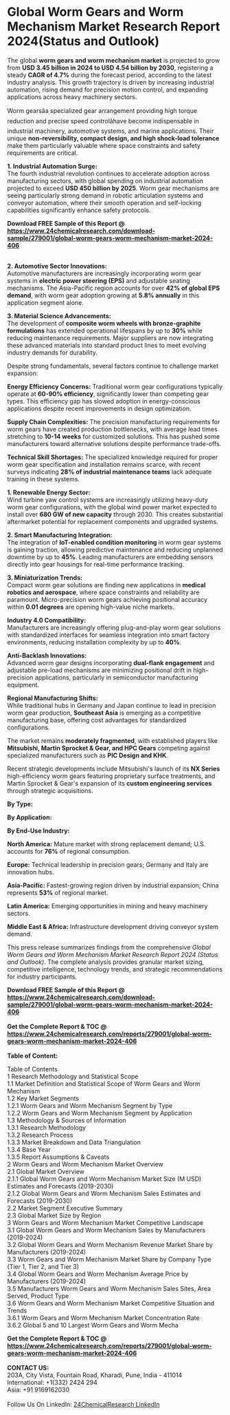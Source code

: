 <h1>Global Worm Gears and Worm Mechanism Market Research Report 2024(Status and Outlook)</h1><p>The global <strong>worm gears and worm mechanism market</strong> is projected to grow from <strong>USD 3.45 billion in 2024 to USD 4.54 billion by 2030</strong>, registering a steady <strong>CAGR of 4.7%</strong> during the forecast period, according to the latest industry analysis. This growth trajectory is driven by increasing industrial automation, rising demand for precision motion control, and expanding applications across heavy machinery sectors.</p><p>Worm gearsâa specialized gear arrangement providing high torque reduction and precise speed controlâhave become indispensable in industrial machinery, automotive systems, and marine applications. Their unique <strong>non-reversibility, compact design, and high shock-load tolerance</strong> make them particularly valuable where space constraints and safety requirements are critical.</p><p><strong>1. Industrial Automation Surge:</strong><br>
The fourth industrial revolution continues to accelerate adoption across manufacturing sectors, with global spending on industrial automation projected to exceed <strong>USD 450 billion by 2025</strong>. Worm gear mechanisms are seeing particularly strong demand in robotic articulation systems and conveyor automation, where their smooth operation and self-locking capabilities significantly enhance safety protocols.</p><div><b>Download FREE Sample of this Report @ 
            <a href="https://www.24chemicalresearch.com/download-sample/279001/global-worm-gears-worm-mechanism-market-2024-406">
            https://www.24chemicalresearch.com/download-sample/279001/global-worm-gears-worm-mechanism-market-2024-406</a></b></div><br><p><strong>2. Automotive Sector Innovations:</strong><br>
Automotive manufacturers are increasingly incorporating worm gear systems in <strong>electric power steering (EPS)</strong> and adjustable seating mechanisms. The Asia-Pacific region accounts for over <strong>42% of global EPS demand</strong>, with worm gear adoption growing at <strong>5.8% annually</strong> in this application segment alone.</p><p><strong>3. Material Science Advancements:</strong><br>
The development of <strong>composite worm wheels with bronze-graphite formulations</strong> has extended operational lifespans by up to <strong>30%</strong> while reducing maintenance requirements. Major suppliers are now integrating these advanced materials into standard product lines to meet evolving industry demands for durability.</p><p>Despite strong fundamentals, several factors continue to challenge market expansion:</p><p><strong>Energy Efficiency Concerns:</strong> Traditional worm gear configurations typically operate at <strong>60-90% efficiency</strong>, significantly lower than competing gear types. This efficiency gap has slowed adoption in energy-conscious applications despite recent improvements in design optimization.</p><p><strong>Supply Chain Complexities:</strong> The precision manufacturing requirements for worm gears have created production bottlenecks, with average lead times stretching to <strong>10-14 weeks</strong> for customized solutions. This has pushed some manufacturers toward alternative solutions despite performance trade-offs.</p><p><strong>Technical Skill Shortages:</strong> The specialized knowledge required for proper worm gear specification and installation remains scarce, with recent surveys indicating <strong>28% of industrial maintenance teams</strong> lack adequate training in these systems.</p><p><strong>1. Renewable Energy Sector:</strong><br>
Wind turbine yaw control systems are increasingly utilizing heavy-duty worm gear configurations, with the global wind power market expected to install over <strong>680 GW of new capacity</strong> through 2030. This creates substantial aftermarket potential for replacement components and upgraded systems.</p><p><strong>2. Smart Manufacturing Integration:</strong><br>
The integration of <strong>IoT-enabled condition monitoring</strong> in worm gear systems is gaining traction, allowing predictive maintenance and reducing unplanned downtime by up to <strong>45%</strong>. Leading manufacturers are embedding sensors directly into gear housings for real-time performance tracking.</p><p><strong>3. Miniaturization Trends:</strong><br>
Compact worm gear solutions are finding new applications in <strong>medical robotics and aerospace</strong>, where space constraints and reliability are paramount. Micro-precision worm gears achieving positional accuracy within <strong>0.01 degrees</strong> are opening high-value niche markets.</p><p><strong>Industry 4.0 Compatibility:</strong><br>
	Manufacturers are increasingly offering plug-and-play worm gear solutions with standardized interfaces for seamless integration into smart factory environments, reducing installation complexity by up to <strong>40%</strong>.</p><p><strong>Anti-Backlash Innovations:</strong><br>
	Advanced worm gear designs incorporating <strong>dual-flank engagement</strong> and adjustable pre-load mechanisms are minimizing positional drift in high-precision applications, particularly in semiconductor manufacturing equipment.</p><p><strong>Regional Manufacturing Shifts:</strong><br>
	While traditional hubs in Germany and Japan continue to lead in precision worm gear production, <strong>Southeast Asia</strong> is emerging as a competitive manufacturing base, offering cost advantages for standardized configurations.</p><p>The market remains <strong>moderately fragmented</strong>, with established players like <strong>Mitsubishi, Martin Sprocket &amp; Gear, and HPC Gears</strong> competing against specialized manufacturers such as <strong>PIC Design and KHK</strong>.</p><p>Recent strategic developments include Mitsubishi's launch of its <strong>NX Series</strong> high-efficiency worm gears featuring proprietary surface treatments, and Martin Sprocket &amp; Gear's expansion of its <strong>custom engineering services</strong> through strategic acquisitions.</p><p><strong>By Type:</strong></p><p><strong>By Application:</strong></p><p><strong>By End-Use Industry:</strong></p><p><strong>North America:</strong> Mature market with strong replacement demand; U.S. accounts for <strong>76%</strong> of regional consumption.</p><p><strong>Europe:</strong> Technical leadership in precision gears; Germany and Italy are innovation hubs.</p><p><strong>Asia-Pacific:</strong> Fastest-growing region driven by industrial expansion; China represents <strong>53%</strong> of regional market.</p><p><strong>Latin America:</strong> Emerging opportunities in mining and heavy machinery sectors.</p><p><strong>Middle East &amp; Africa:</strong> Infrastructure development driving conveyor system demand.</p><p>This press release summarizes findings from the comprehensive <em>Global Worm Gears and Worm Mechanism Market Research Report 2024 (Status and Outlook)</em>. The complete analysis provides granular market sizing, competitive intelligence, technology trends, and strategic recommendations for industry participants.</p><div><b>Download FREE Sample of this Report @ 
            <a href="https://www.24chemicalresearch.com/download-sample/279001/global-worm-gears-worm-mechanism-market-2024-406">
            https://www.24chemicalresearch.com/download-sample/279001/global-worm-gears-worm-mechanism-market-2024-406</a></b></div><br><div><b>Get the Complete Report & TOC @ 
            <a href="https://www.24chemicalresearch.com/reports/279001/global-worm-gears-worm-mechanism-market-2024-406">
            https://www.24chemicalresearch.com/reports/279001/global-worm-gears-worm-mechanism-market-2024-406</a></b></div><br>
            <b>Table of Content:</b><p>Table of Contents<br />
 1 Research Methodology and Statistical Scope<br />
 1.1 Market Definition and Statistical Scope of Worm Gears and Worm Mechanism<br />
 1.2 Key Market Segments<br />
 1.2.1 Worm Gears and Worm Mechanism Segment by Type<br />
 1.2.2 Worm Gears and Worm Mechanism Segment by Application<br />
 1.3 Methodology & Sources of Information<br />
 1.3.1 Research Methodology<br />
 1.3.2 Research Process<br />
 1.3.3 Market Breakdown and Data Triangulation<br />
 1.3.4 Base Year<br />
 1.3.5 Report Assumptions & Caveats<br />
 2 Worm Gears and Worm Mechanism Market Overview<br />
 2.1 Global Market Overview<br />
 2.1.1 Global Worm Gears and Worm Mechanism Market Size (M USD) Estimates and Forecasts (2019-2030)<br />
 2.1.2 Global Worm Gears and Worm Mechanism Sales Estimates and Forecasts (2019-2030)<br />
 2.2 Market Segment Executive Summary<br />
 2.3 Global Market Size by Region<br />
 3 Worm Gears and Worm Mechanism Market Competitive Landscape<br />
 3.1 Global Worm Gears and Worm Mechanism Sales by Manufacturers (2019-2024)<br />
 3.2 Global Worm Gears and Worm Mechanism Revenue Market Share by Manufacturers (2019-2024)<br />
 3.3 Worm Gears and Worm Mechanism Market Share by Company Type (Tier 1, Tier 2, and Tier 3)<br />
 3.4 Global Worm Gears and Worm Mechanism Average Price by Manufacturers (2019-2024)<br />
 3.5 Manufacturers Worm Gears and Worm Mechanism Sales Sites, Area Served, Product Type<br />
 3.6 Worm Gears and Worm Mechanism Market Competitive Situation and Trends<br />
 3.6.1 Worm Gears and Worm Mechanism Market Concentration Rate<br />
 3.6.2 Global 5 and 10 Largest Worm Gears and Worm Mecha</p><div><b>Get the Complete Report & TOC @ 
            <a href="https://www.24chemicalresearch.com/reports/279001/global-worm-gears-worm-mechanism-market-2024-406">
            https://www.24chemicalresearch.com/reports/279001/global-worm-gears-worm-mechanism-market-2024-406</a></b></div><br><b>CONTACT US:</b><br>
            203A, City Vista, Fountain Road, Kharadi, Pune, India - 411014<br>
            International: +1(332) 2424 294<br>
            Asia: +91 9169162030 <br><br>
            Follow Us On LinkedIn: <a href="https://www.linkedin.com/company/24chemicalresearch/">24ChemicalResearch LinkedIn</a>